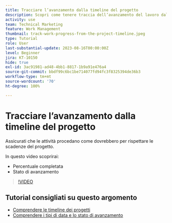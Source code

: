 ```yaml
---
title: Tracciare l’avanzamento dalla timeline del progetto
description: Scopri come tenere traccia dell’avanzamento del lavoro dalla timeline del progetto in  [!DNL  Workfront]  utilizzando percentuali di completamento, stato, assegnazioni o vincoli.
activity: use
team: Technical Marketing
feature: Work Management
thumbnail: track-work-progress-from-the-project-timeline.jpeg
type: Tutorial
role: User
last-substantial-update: 2023-08-16T00:00:00Z
level: Beginner
jira: KT-10150
hide: true
exl-id: 3ac91981-ad48-4bb1-8817-1b9a91e476a4
source-git-commit: bbdf99c6bc1be714077fd94fc3f8325394de36b3
workflow-type: tm+mt
source-wordcount: '70'
ht-degree: 100%

---
```


# Tracciare l’avanzamento dalla timeline del progetto

Assicurati che le attività procedano come dovrebbero per rispettare le scadenze del progetto.

In questo video scoprirai:

* Percentuale completata
* Stato di avanzamento

>[!VIDEO](https://video.tv.adobe.com/v/3438208/?quality=12&learn=on&enablevpops=1)


## Tutorial consigliati su questo argomento

* [Comprendere le timeline dei progetti](/help/manage-work/project-timelines/understand-project-timelines.md)
* [Comprendere i tipi di data e lo stato di avanzamento](/help/manage-work/project-timelines/understand-task-dates-and-progress-status.md)
